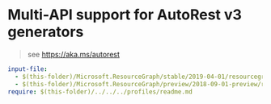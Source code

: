 # Multi-API support for AutoRest v3 generators

> see https://aka.ms/autorest

``` yaml $(enable-multi-api)
input-file:
  - $(this-folder)/Microsoft.ResourceGraph/stable/2019-04-01/resourcegraph.json
  - $(this-folder)/Microsoft.ResourceGraph/preview/2018-09-01-preview/resourcegraph.json
require: $(this-folder)/../../../profiles/readme.md
```
